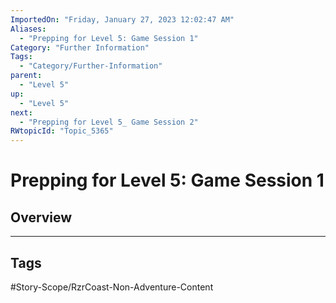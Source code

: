 ```yaml
---
ImportedOn: "Friday, January 27, 2023 12:02:47 AM"
Aliases:
  - "Prepping for Level 5: Game Session 1"
Category: "Further Information"
Tags:
  - "Category/Further-Information"
parent:
  - "Level 5"
up:
  - "Level 5"
next:
  - "Prepping for Level 5_ Game Session 2"
RWtopicId: "Topic_5365"
---
```

# Prepping for Level 5: Game Session 1
## Overview

---
## Tags
#Story-Scope/RzrCoast-Non-Adventure-Content


